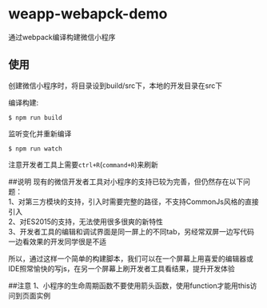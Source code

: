 # weapp-webapck-demo
通过webpack编译构建微信小程序

## 使用

创建微信小程序时，将目录设到build/src下，本地的开发目录在src下  

编译构建:  
```
$ npm run build
```

监听变化并重新编译  
```
$ npm run watch
```  

注意开发者工具上需要```ctrl+R```(```command+R```)来刷新
  
##说明
现有的微信开发者工具对小程序的支持已较为完善，但仍然存在以下问题：  
1、对第三方模块的支持，引入时需要完整的路径，不支持CommonJs风格的直接引入  
2、对ES2015的支持，无法使用很多很爽的新特性  
3、开发者工具的编辑和调试界面是同一屏上的不同tab，另经常双屏一边写代码一边看效果的开发同学很是不适

所以，通过这样一个简单的构建脚本，我们可以在一个屏幕上用喜爱的编辑器或IDE照常愉快的写js，在另一个屏幕上刷开发者工具看结果，提升开发体验

##注意
1、小程序的生命周期函数不要使用箭头函数，使用function才能用this访问到页面实例